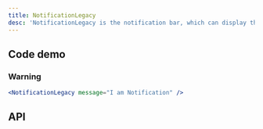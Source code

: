 ```yaml
---
title: NotificationLegacy
desc: 'NotificationLegacy is the notification bar, which can display three types of information: success, warning, and error.'
---
```


## Code demo

### Warning

```jsx
<NotificationLegacy message="I am Notification" />
```

## API

<Props name="NotificationLegacyProps"/>
